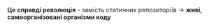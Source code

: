 **Це справді революція** - замість статичних репозиторіїв → **живі, самоорганізовані організми коду**